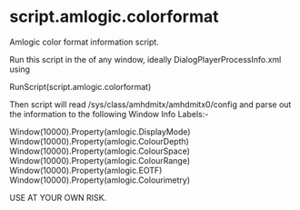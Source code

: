 # script.amlogic.colorformat
Amlogic color format information script.

Run this script in the <onload> of any window, ideally DialogPlayerProcessInfo.xml using 

<onload>RunScript(script.amlogic.colorformat)</onload>

Then script will read /sys/class/amhdmitx/amhdmitx0/config and parse out the information to the following Window Info Labels:-

Window(10000).Property(amlogic.DisplayMode)
Window(10000).Property(amlogic.ColourDepth)
Window(10000).Property(amlogic.ColourSpace)
Window(10000).Property(amlogic.ColourRange)
Window(10000).Property(amlogic.EOTF)
Window(10000).Property(amlogic.Colourimetry)

USE AT YOUR OWN RISK.
